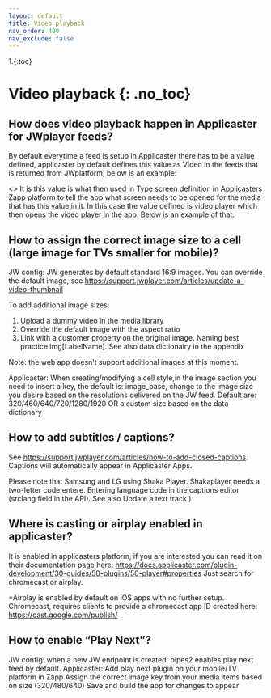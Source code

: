 ```yaml
---
layout: default
title: Video playback
nav_order: 400
nav_exclude: false
---
```


1.{:toc}

# Video playback {: .no_toc}
## How does video playback happen in Applicaster for JWplayer feeds?
By default everytime a feed is setup in Applicaster there has to be a value defined, applicaster by default defines this value as Video in the feeds that is returned from JWplatform, below is an example:

<>
It is this value is what then used in Type screen definition in Applicasters Zapp platform to tell the app what screen needs to be opened for the media that has this value in it. In this case the value defined is video player which then opens the video player in the app. Below is an example of that:

## How to assign the correct image size to a cell (large image for TVs smaller for mobile)?

JW config: JW generates by default standard 16:9 images. You can override the default image, see https://support.jwplayer.com/articles/update-a-video-thumbnail 

To add additional image sizes:
1. Upload a dummy video in the media library
1. Override the default image with the aspect ratio
1. Link with a customer property on the original image. Naming best practice img[LabelName]. See also  data dictionairy in the appendix

Note: the web app doesn’t support additional images at this moment. 

Applicaster: 
When creating/modifying a cell style,in the image section you need to insert a key, the default is: image_base, change to the image size you desire based on the resolutions delivered on the JW feed. Default are: 320/460/640/720/1280/1920 OR a custom size based on the data dictionary 


## How to add subtitles / captions?
See https://support.jwplayer.com/articles/how-to-add-closed-captions. Captions will automatically appear in Applicaster Apps. 

Please note that Samsung and LG using Shaka Player. Shakaplayer needs a two-letter code entere. Entering language code in the captions editor (srclang field in the API). See also Update a text track )



## Where is casting or airplay enabled in applicaster?
It is enabled in applicasters platform, if you are interested you can read it on their documentation page here:
https://docs.applicaster.com/plugin-development/30-guides/50-plugins/50-player#properties
Just search for chromecast or airplay.

*Airplay is enabled by default on iOS apps with no further setup. Chromecast, requires clients to provide a chromecast app ID created here:
https://cast.google.com/publish/

## How to enable “Play Next”?
JW config: when a new JW endpoint is created, pipes2 enables play next feed by default.
Applicaster:
Add play next plugin on your mobile/TV platform in Zapp
Assign the correct image key from your media items based on size (320/480/640)
Save and build the app for changes to appear

